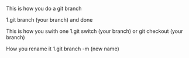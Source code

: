This is how you do a git branch

1.git branch (your branch)
and done

This is how you swith one
1.git switch (your branch) or
git checkout (your branch)

How you rename it
1.git branch -m (new name)

